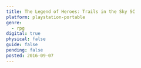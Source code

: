 ```yaml
---
title: The Legend of Heroes: Trails in the Sky SC
platform: playstation-portable
genre:
  - rpg
digital: true
physical: false
guide: false
pending: false
posted: 2016-09-07
---
```

